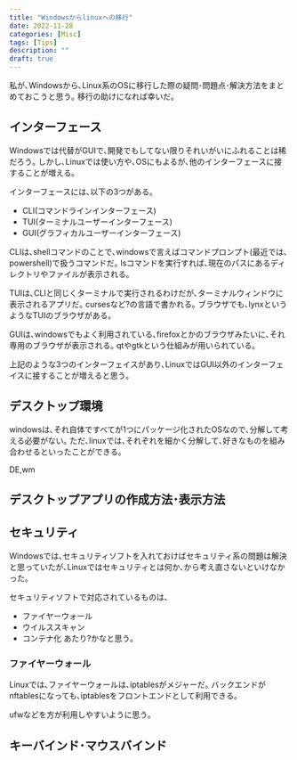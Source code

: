 ```yaml
---
title: "Windowsからlinuxへの移行"
date: 2022-11-28
categories: [Misc]
tags: [Tips]
description: ""
draft: true
---
```


私が､Windowsから､Linux系のOSに移行した際の疑問･問題点･解決方法をまとめておこうと思う｡
移行の助けになれば幸いだ｡

## インターフェース
Windowsでは代替がGUIで､開発でもしてない限りそれいがいにふれることは稀だろう｡
しかし､Linuxでは使い方や､OSにもよるが､他のインターフェースに接することが増える｡

インターフェースには､以下の3つがある｡
- CLI(コマンドラインインターフェース)
- TUI(ターミナルユーザーインターフェース)
- GUI(グラフィカルユーザーインターフェース)

CLIは､shellコマンドのことで､windowsで言えばコマンドプロンプト(最近では､powershell)で扱うコマンドだ｡
lsコマンドを実行すれば､現在のパスにあるディレクトリやファイルが表示される｡

TUIは､CLIと同じくターミナルで実行されるわけだが､ターミナルウィンドウに表示されるアプリだ｡
cursesなど?の言語で書かれる｡
ブラウザでも､lynxというようなTUIのブラウザがある｡

GUIは､windowsでもよく利用されている､firefoxとかのブラウザみたいに､それ専用のブラウザが表示される｡
qtやgtkという仕組みが用いられている｡

上記のような3つのインターフェイスがあり､LinuxではGUI以外のインターフェイスに接することが増えると思う｡

## デスクトップ環境
windowsは､それ自体ですべてが1つにパッケージ化されたOSなので､分解して考える必要がない｡
ただ､linuxでは､それぞれを細かく分解して､好きなものを組み合わせるといったことができる｡

DE,wm


## デスクトップアプリの作成方法･表示方法


## セキュリティ
Windowsでは､セキュリティソフトを入れておけばセキュリティ系の問題は解決と思っていたが､Linuxではセキュリティとは何か､から考え直さないといけなかった｡

セキュリティソフトで対応されているものは､
- ファイヤーウォール
- ウイルススキャン
- コンテナ化
あたり?かなと思う｡

### ファイヤーウォール
Linuxでは､ファイヤーウォールは､iptablesがメジャーだ｡
バックエンドがnftablesになっても､iptablesをフロントエンドとして利用できる｡

ufwなどを方が利用しやすいように思う｡



## キーバインド･マウスバインド



